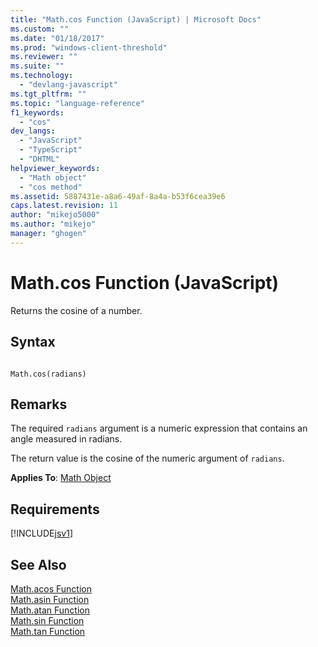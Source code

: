 ```yaml
---
title: "Math.cos Function (JavaScript) | Microsoft Docs"
ms.custom: ""
ms.date: "01/18/2017"
ms.prod: "windows-client-threshold"
ms.reviewer: ""
ms.suite: ""
ms.technology: 
  - "devlang-javascript"
ms.tgt_pltfrm: ""
ms.topic: "language-reference"
f1_keywords: 
  - "cos"
dev_langs: 
  - "JavaScript"
  - "TypeScript"
  - "DHTML"
helpviewer_keywords: 
  - "Math object"
  - "cos method"
ms.assetid: 5887431e-a8a6-49af-8a4a-b53f6cea39e6
caps.latest.revision: 11
author: "mikejo5000"
ms.author: "mikejo"
manager: "ghogen"
---
```

# Math.cos Function (JavaScript)
Returns the cosine of a number.  
  
## Syntax  
  
```  
  
Math.cos(radians)   
```  
  
## Remarks  
 The required `radians` argument is a numeric expression that contains an angle measured in radians.  
  
 The return value is the cosine of the numeric argument of `radians`.  
  
 **Applies To**: [Math Object](../../javascript/reference/math-object-javascript.md)  
  
## Requirements  
 [!INCLUDE[jsv1](../../javascript/misc/includes/jsv1-md.md)]  
  
## See Also  
 [Math.acos Function](../../javascript/reference/math-acos-function-javascript.md)   
 [Math.asin Function](../../javascript/reference/math-asin-function-javascript.md)   
 [Math.atan Function](../../javascript/reference/math-atan-function-javascript.md)   
 [Math.sin Function](../../javascript/reference/math-sin-function-javascript.md)   
 [Math.tan Function](../../javascript/reference/math-tan-function-javascript.md)